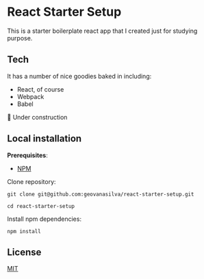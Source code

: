 # React Starter Setup

This is a starter boilerplate react app that I created just for studying purpose.

## Tech

It has a number of nice goodies baked in including:

* React, of course
* Webpack
* Babel

🚧 Under construction

## Local installation

**Prerequisites**:

- [NPM](https://docs.npmjs.com/getting-started/installing-node)

Clone repository:

```
git clone git@github.com:geovanasilva/react-starter-setup.git

cd react-starter-setup
```

Install npm dependencies:

```
npm install
```

## License
[MIT](https://github.com/geovanasilva/react-starter-setup/blob/master/LICENSE)